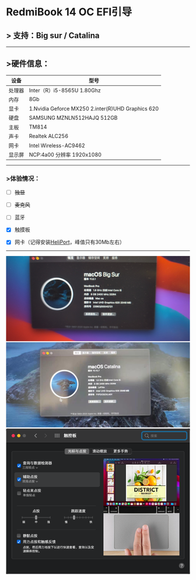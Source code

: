 # **RedmiBook 14  OC EFI引导**
## > 支持：Big sur / Catalina

-------
## >硬件信息：

| 设备  | 型号                                                |
|-----|---------------------------------------------------|
| 处理器 | Inter（R）i5-8565U 1.80Ghz                          |
| 内存  | 8Gb                                               |
| 显卡  | 1.Nvidia Geforce MX250 2.inter(R)UHD Graphics 620 |
| 硬盘  | SAMSUNG MZNLN512HAJQ 512GB                        |
| 主板  | TM814                                             |
| 声卡  | Realtek ALC256                                    |
| 网卡  | Intel Wireless-AC9462                             |
| 显示屏 | NCP:4a00 分辨率 1920x1080                            |


-------
### >体验情况：
* [ ] ~~独显~~
* [ ] ~~麦克风~~
* [ ] 蓝牙
* [x] 触摸板
* [x] 网卡（记得安装[HeliPort](https://github.com/OpenIntelWireless/HeliPort)，峰值只有30Mb左右）



-------

![Big Sur11.0.1](https://github.com/Leozgu/opencore-redmibook14/blob/main/img/WechatIMG16.jpeg?raw=true)
![Catalina10.15.7](https://github.com/Leozgu/opencore-redmibook14/blob/main/img/10.15.7.jpeg?raw=true)
![Big Sur11.2.3](https://github.com/Leozgu/opencore-redmibook14/blob/main/img/cmb.jpeg?raw=true)

